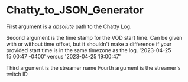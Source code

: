 # Chatty_to_JSON_Generator

First argument is a *absolute* path to the Chatty Log.

Second argument is the time stamp for the VOD start time.
Can be given with or without time offset, but it shouldn't make a difference if your provided start time is in the same timezone as the log.
'2023-04-25 15:00:47 -0400' versus '2023-04-25 19:00:47'

Third argument is the streamer name
Fourth argument is the streamer's twitch ID